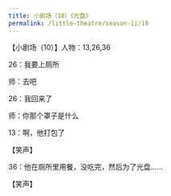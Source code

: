 ```yaml
---
title: 小剧场（10）《光盘》
permalink: /little-theatre/season-ii/10
---
```

【小剧场（10）】人物：13,26,36

26：我要上厕所

师：去吧

26：我回来了

师：你那个罩子是什么

13：啊，他打包了

【笑声】

36：他在厕所里用餐，没吃完，然后为了光盘……

【笑声】
